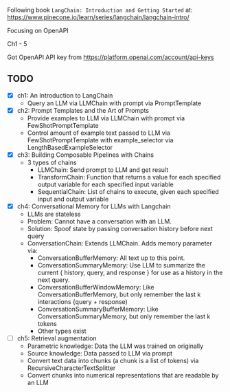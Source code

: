 Following book `LangChain: Introduction and Getting Started` at:
https://www.pinecone.io/learn/series/langchain/langchain-intro/

Focusing on OpenAPI

Ch1 - 5

Got OpenAPI API key from https://platform.openai.com/account/api-keys

## TODO

- [x] ch1: An Introduction to LangChain
    * Query an LLM via LLMChain with prompt via PromptTemplate
- [x] ch2: Prompt Templates and the Art of Prompts
    * Provide examples to LLM via LLMChain with prompt via FewShotPromptTemplate
    * Control amount of example text passed to LLM via FewShotPromptTemplate with example_selector via LengthBasedExampleSelector
- [x] ch3: Building Composable Pipelines with Chains
    * 3 types of chains
        * LLMChain: Send prompt to LLM and get result
        * TransformChain: Function that returns a value for each specified output variable for each specified input variable
        * SequentialChain: List of chains to execute, given each specified input and output variable
- [x] ch4: Conversational Memory for LLMs with Langchain
    * LLMs are stateless
    * Problem: Cannot have a conversation with an LLM.
    * Solution: Spoof state by passing conversation history before next query
    * ConversationChain: Extends LLMChain. Adds memory parameter via:
        * ConversationBufferMemory: All text up to this point.
        * ConversationSummaryMemory: Use LLM to summarize the current { history, query, and response } for use as a history in the next query.
        * ConversationBufferWindowMemory: Like ConversationBufferMemory, but only remember the last k interactions {query + response)
        * ConversationSummaryBufferMemory: Like ConversationSummaryMemory, but only remember the last k tokens
        * Other types exist
- [ ] ch5: Retrieval augmentation
    * Parametric knowledge: Data the LLM was trained on originally
    * Source knowledge: Data passed to LLM via prompt
    * Convert text data into chunks (a chunk is a list of tokens) via RecursiveCharacterTextSplitter
    * Convert chunks into numerical representations that are readable by an LLM